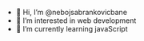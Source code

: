 - 👋 Hi, I’m @nebojsabrankovicbane
- 👀 I’m interested in web development
- 🌱 I’m currently learning javaScript


<!---
nebojsabrankovicbane/nebojsabrankovicbane is a ✨ special ✨ repository because its `README.md` (this file) appears on your GitHub profile.
You can click the Preview link to take a look at your changes.
--->

